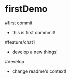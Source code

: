 # firstDemo

#first commit 

 - this is first commmit!

#feature/chat1

 - develop a new things!

#develop

 - change readme's context!
